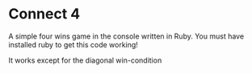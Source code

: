 # Connect 4
A simple four wins game in the console written in Ruby.
You must have installed ruby to get this code working!

It works except for the diagonal win-condition
